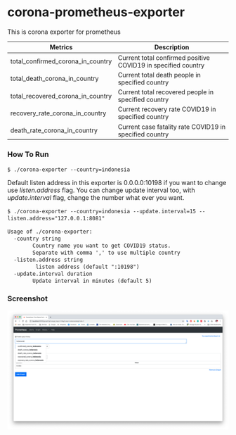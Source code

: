 # corona-prometheus-exporter
This is corona exporter for prometheus

Metrics | Description
------------- | -------------
total_confirmed_corona_in_country  | Current total confirmed positive COVID19 in specified country
total_death_corona_in_country | Current total death people in specified country
total_recovered_corona_in_country | Current total recovered people in specified country
recovery_rate_corona_in_country | Current recovery rate COVID19 in specified country
death_rate_corona_in_country | Current case fatality rate COVID19 in specified country

### How To Run
```cassandraql
$ ./corona-exporter --country=indonesia
```

Default listen address in this exporter is 0.0.0.0:10198 if you want to change use _listen.address_ flag.
You can change update interval too, with _update.interval_ flag, change the number what ever you want. 
```cassandraql
$ ./corona-exporter --country=indonesia --update.interval=15 --listen.address="127.0.0.1:8081"
```

```cassandraql
Usage of ./corona-exporter:
  -country string
        Country name you want to get COVID19 status.
        Separate with comma ',' to use multiple country
  -listen.address string
         listen address (default ":10198")
  -update.interval duration
        Update interval in minutes (default 5)

```

### Screenshot

![Prometheus corona status in Indonesia](img/image.png)

